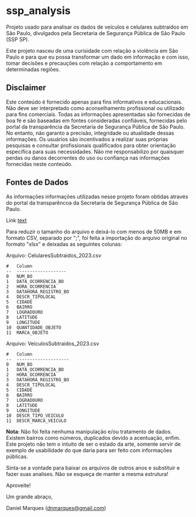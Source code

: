 # ssp_analysis
Projeto usado para analisar os dados de veículos e celulares subtraídos em São Paulo, divulgados pela Secretaria de Segurança Pública de São Paulo (SSP SP).

Este projeto nasceu de uma curisidade com relação a violência em São Paulo e para que eu possa transformar um dado em informação e com isso, tomar decisões e precauções com relação a comportamento em determinadas regiões.

## Disclaimer

Este conteúdo é fornecido apenas para fins informativos e educacionais. Não deve ser interpretado como aconselhamento profissional ou utilizado para fins comerciais. Todas as informações apresentadas são fornecidas de boa fé e são baseadas em fontes consideradas confiáveis, fornecidas pelo portal da transparência da Secretaria de  Segurança Pública de São Paulo. No entanto, não garanto a precisão, integridade ou atualidade dessas informações. Os usuários são incentivados a realizar suas próprias pesquisas e consultar profissionais qualificados para obter orientação específica para suas necessidades. Não me responsabilizo por quaisquer perdas ou danos decorrentes do uso ou confiança nas informações fornecidas neste conteúdo.

## Fontes de Dados

As informações informações utilizadas nesse projeto foram obtidas através do portal da transparêncoa da Secretaria de Segurança Pública de São Paulo.

Link [text](https://www.ssp.sp.gov.br/estatistica/consultas)

Para reduzir o tamanho do arquivo e deixá-lo com menos de 50MB e em formato CSV, separado por ";", foi feita a importação do arquivo original no formato "xlsx" e deixadas as seguintes colunas:

Arquivo: CelularesSubtraidos_2023.csv

    #   Column                
    --  -------------------                
    0   NUM_BO                
    1   DATA_OCORRENCIA_BO    
    2   HORA_OCORRENCIA       
    3   DATAHORA_REGISTRO_BO  
    4   DESCR_TIPOLOCAL       
    5   CIDADE                
    6   BAIRRO                
    7   LOGRADOURO            
    8   LATITUDE              
    9   LONGITUDE             
    10  QUANTIDADE_OBJETO     
    11  MARCA_OBJETO          

Arquivo: VeiculosSubtraidos_2023.csv

    #   Column                
    --  --------------------               
    0   NUM_BO               
    1   DATA_OCORRENCIA_BO   
    2   HORA_OCORRENCIA      
    3   DATAHORA_REGISTRO_BO 
    4   DESCR_TIPOLOCAL      
    5   CIDADE               
    6   BAIRRO               
    7   LOGRADOURO           
    8   LATITUDE             
    9   LONGITUDE            
    10  DESCR_TIPO_VEICULO   
    11  DESCR_MARCA_VEICULO  

**Nota**: Não foi feita nenhuma manipulação e/ou tratamento de dados. Existem bairros como números, duplicados devido a acentuação, enfim. Este projeto não tem o intuito de ser o estado da arte, somente servir de exemplo de usabilidade do que daria para ser feito com informações públicas.

Sinta-se a vontade para baixar os arquivos de outros anos e substituir e fazer suas analises. Não se esqueça de manter a mesma estrutura!

Aproveite!

Um grande abraço,

Daniel Marques (dnmarques@gmail.com)